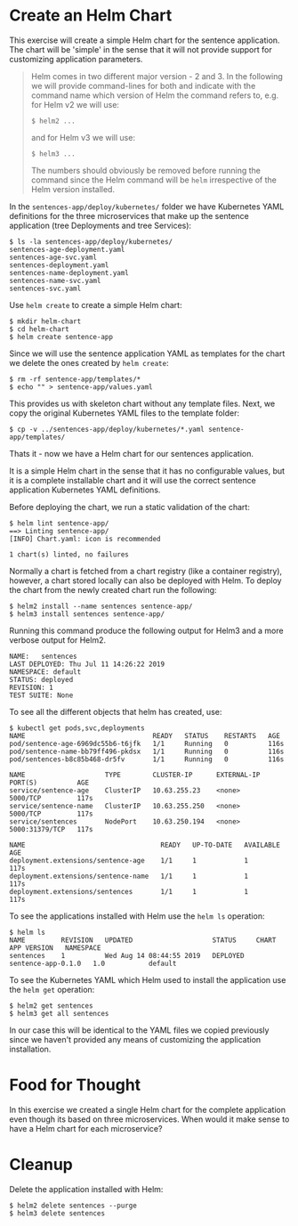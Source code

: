 # Create an Helm Chart

This exercise will create a simple Helm chart for the sentence application.  The
chart will be 'simple' in the sense that it will not provide support for
customizing application parameters.

> Helm comes in two different major version - 2 and 3. In the following we will
> provide command-lines for both and indicate with the command name which
> version of Helm the command refers to, e.g. for Helm v2 we will use:
> ```shell
> $ helm2 ...
>```
> and for Helm v3 we will use:
> ```shell
> $ helm3 ...
>```
> The numbers should obviously be removed before running the command since the
> Helm command will be `helm` irrespective of the Helm version installed.

In the `sentences-app/deploy/kubernetes/` folder we have Kubernetes YAML
definitions for the three microservices that make up the sentence application
(tree Deployments and tree Services):

```shell
$ ls -la sentences-app/deploy/kubernetes/
sentences-age-deployment.yaml
sentences-age-svc.yaml
sentences-deployment.yaml
sentences-name-deployment.yaml
sentences-name-svc.yaml
sentences-svc.yaml
```

Use `helm create` to create a simple Helm chart:

```shell
$ mkdir helm-chart
$ cd helm-chart
$ helm create sentence-app
```

Since we will use the sentence application YAML as templates for the chart we
delete the ones created by `helm create`:

```shell
$ rm -rf sentence-app/templates/*
$ echo "" > sentence-app/values.yaml
```

This provides us with skeleton chart without any template files. Next, we copy
the original Kubernetes YAML files to the template folder:

```shell
$ cp -v ../sentences-app/deploy/kubernetes/*.yaml sentence-app/templates/
```

Thats it - now we have a Helm chart for our sentences application.

It is a simple Helm chart in the sense that it has no configurable values, but
it is a complete installable chart and it will use the correct sentence
application Kubernetes YAML definitions.

Before deploying the chart, we run a static validation of the chart:

```shell
$ helm lint sentence-app/
==> Linting sentence-app/
[INFO] Chart.yaml: icon is recommended

1 chart(s) linted, no failures
```

Normally a chart is fetched from a chart registry (like a container registry),
however, a chart stored locally can also be deployed with Helm. To deploy the
chart from the newly created chart run the following:

```shell
$ helm2 install --name sentences sentence-app/
$ helm3 install sentences sentence-app/
```

Running this command produce the following output for Helm3 and a more verbose
output for Helm2.

```
NAME:   sentences
LAST DEPLOYED: Thu Jul 11 14:26:22 2019
NAMESPACE: default
STATUS: deployed
REVISION: 1
TEST SUITE: None
```

To see all the different objects that helm has created, use:

```shell
$ kubectl get pods,svc,deployments
NAME                                READY   STATUS    RESTARTS   AGE
pod/sentence-age-6969dc55b6-t6jfk   1/1     Running   0          116s
pod/sentence-name-bb79ff496-pkdsx   1/1     Running   0          116s
pod/sentences-b8c85b468-dr5fv       1/1     Running   0          116s

NAME                    TYPE        CLUSTER-IP      EXTERNAL-IP   PORT(S)          AGE
service/sentence-age    ClusterIP   10.63.255.23    <none>        5000/TCP         117s
service/sentence-name   ClusterIP   10.63.255.250   <none>        5000/TCP         117s
service/sentences       NodePort    10.63.250.194   <none>        5000:31379/TCP   117s

NAME                                  READY   UP-TO-DATE   AVAILABLE   AGE
deployment.extensions/sentence-age    1/1     1            1           117s
deployment.extensions/sentence-name   1/1     1            1           117s
deployment.extensions/sentences       1/1     1            1           117s

```

To see the applications installed with Helm use the `helm ls` operation:

```shell
$ helm ls
NAME         REVISION   UPDATED                    STATUS     CHART                APP VERSION   NAMESPACE   
sentences    1          Wed Aug 14 08:44:55 2019   DEPLOYED   sentence-app-0.1.0   1.0           default
```

To see the Kubernetes YAML which Helm used to install the application use the `helm get` operation:

```shell
$ helm2 get sentences
$ helm3 get all sentences
```

In our case this will be identical to the YAML files we copied previously since
we haven't provided any means of customizing the application installation.

# Food for Thought

In this exercise we created a single Helm chart for the complete application
even though its based on three microservices. When would it make sense to have a
Helm chart for each microservice?

# Cleanup

Delete the application installed with Helm:

```shell
$ helm2 delete sentences --purge
$ helm3 delete sentences
```

